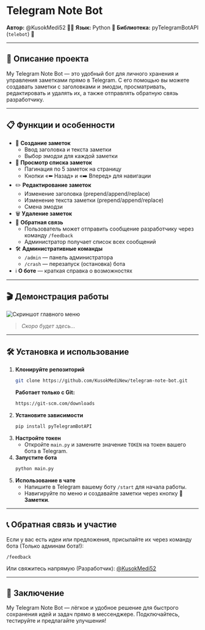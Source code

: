 # Telegram Note Bot

**Автор:** @KusokMedi52 👨‍💻
**Язык:** Python 🐍
**Библиотека:** pyTelegramBotAPI (`telebot`) 🤖

---

## 📝 Описание проекта

My Telegram Note Bot — это удобный бот для личного хранения и управления заметками прямо в Telegram. С его помощью вы можете создавать заметки с заголовками и эмодзи, просматривать, редактировать и удалять их, а также отправлять обратную связь разработчику.

---

## 📋 Функции и особенности

- 📝 **Создание заметок**
  - Ввод заголовка и текста заметки
  - Выбор эмодзи для каждой заметки
- 📜 **Просмотр списка заметок**
  - Пагинация по 5 заметок на страницу
  - Кнопки «⬅️ Назад» и «➡️ Вперед» для навигации
- ✏️ **Редактирование заметок**
  - Изменение заголовка (prepend/append/replace)
  - Изменение текста заметки (prepend/append/replace)
  - Смена эмодзи
- 🗑 **Удаление заметок**
- 💬 **Обратная связь**
  - Пользователь может отправить сообщение разработчику через команду `/feedback`
  - Администратор получает список всех сообщений
- 🛠 **Административные команды**
  - `/admin` — панель администратора
  - `/crash` — перезапуск (остановка) бота
- ℹ️ **О боте** — краткая справка о возможностях

---

## 🎬 Демонстрация работы

![Скриншот главного меню](https://user-images.githubusercontent.com/ваш-профиль/screenshot-main-menu.png)

> *Скоро будет здесь...*

---

## 🛠 Установка и использование

1. **Клонируйте репозиторий**
   ```bash
   git clone https://github.com/KusokMediNew/telegram-note-bot.git
   ```
    **Работает только с Git:**
   ```bash
   https://git-scm.com/downloads
   ```
2. **Установите зависимости**
   ```bash
   pip install pyTelegramBotAPI
   ```
3. **Настройте токен**
   - Откройте `main.py` и замените значение `TOKEN` на токен вашего бота в Telegram.
4. **Запустите бота**
   ```bash
   python main.py
   ```
5. **Использование в чате**
   - Напишите в Telegram вашему боту `/start` для начала работы.
   - Навигируйте по меню и создавайте заметки через кнопку **📝 Заметки**.

---

## 📞 Обратная связь и участие

Если у вас есть идеи или предложения, присылайте их через команду бота (Только админам бота!):
```
/feedback
```
Или свяжитесь напрямую (Разработчик): [@KusokMedi52](https://t.me/KusokMedi52)

---

## 🏁 Заключение

My Telegram Note Bot — лёгкое и удобное решение для быстрого сохранения идей и задач прямо в мессенджере. Подключайтесь, тестируйте и предлагайте улучшения!
